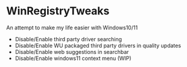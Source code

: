 # WinRegistryTweaks

An attempt to make my life easier with Windows10/11

- Disable/Enable third party driver searching
- Disable/Enable WU packaged third party drivers in quality updates
- Disable/Enable web suggestions in searchbar
- Disable/Enable windows11 context menu (WIP)